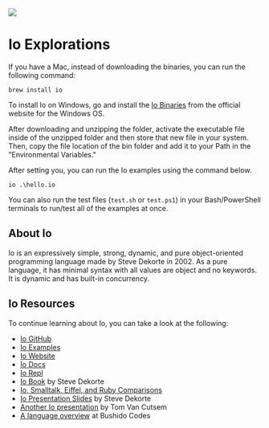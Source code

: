 <img src="https://raw.githubusercontent.com/rtoal/ple/master/docs/resources/io-logo-64.png">

# Io Explorations

If you have a Mac, instead of downloading the binaries, you can run the following command:

```
brew install io
```

To install Io on Windows, go and install the [Io Binaries](https://iolanguage.org/binaries.html) from the official website for the Windows OS.

After downloading and unzipping the folder, activate the executable file inside of the unzipped folder and then store that new file in your system. Then, copy the file location of the bin folder and add it to your Path in the "Environmental Variables."

After setting you, you can run the Io examples using the command below.

```
io .\hello.io
```

You can also run the test files (`test.sh` or `test.ps1`) in your Bash/PowerShell terminals to run/test all of the examples at once.

## About Io

Io is an expressively simple, strong, dynamic, and pure object-oriented programming language made by Steve Dekorte in 2002. As a pure language, it has minimal syntax with all values are object and no keywords. It is dynamic and has built-in concurrency.

## Io Resources

To continue learning about Io, you can take a look at the following:

- [Io GitHub](https://github.com/IoLanguage/io)
- [Io Examples](https://github.com/IoLanguage)
- [Io Website](https://iolanguage.org/)
- [Io Docs](https://iolanguage.org/guide/guide.html)
- [Io Repl](https://iolanguage.org/repl/index.html)
- [Io Book](https://books.apple.com/us/book/io/id497620067) by Steve Dekorte
- [Io, Smalltalk, Eiffel, and Ruby Comparisons](http://jackmyers.info/docs/ObjectOrientedImplementationApproaches.pdf)
- [Io Presentation Slides](https://www.lua.org/wshop05/Dekorte.pdf) by Steve Dekorte
- [Another Io presentation](https://soft.vub.ac.be/~tvcutsem/talks/presentations/IO-tvcutsem-26-11-04.pdf) by Tom Van Cutsem
- [A language overview](https://www.bushido.codes/io-lang) at Bushido Codes
